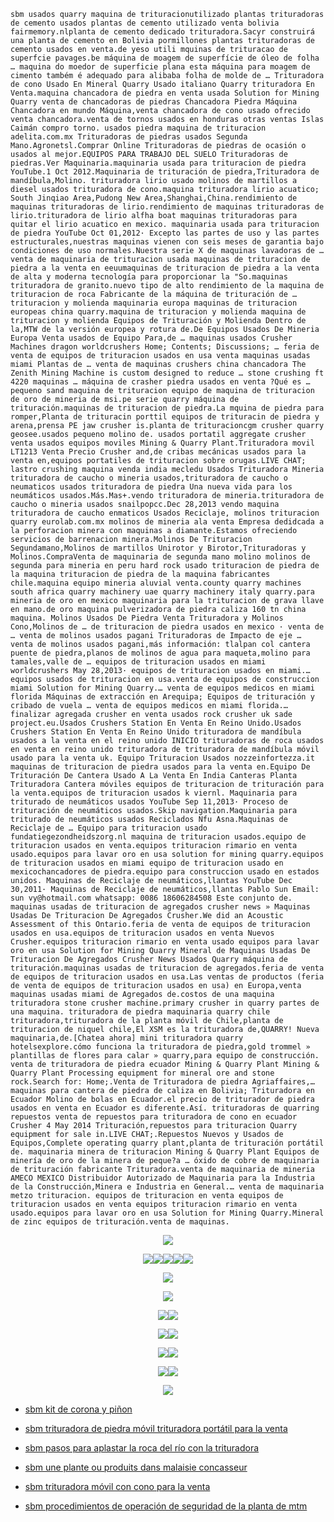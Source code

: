 
```
sbm usados quarry maquina de trituracionutilizado plantas trituradoras de cemento usados plantas de cemento utilizado venta bolivia fairmemory.nlplanta de cemento dedicado trituradora.Sacyr construirá una planta de cemento en Bolivia pormillones plantas trituradoras de cemento usados en venta.de yeso utili mquinas de trituracao de superfcie pavages.be máquina de moagem de superfície de óleo de folha … maquina do moedor de superficie plana esta máquina para moagem de cimento também é adequado para alibaba folha de molde de … Trituradora de cono Usado En Mineral Quarry Usado italiano Quarry trituradora En Venta.maquina chancadora de piedra en venta usada Solution for Mining Quarry venta de chancadoras de piedras Chancadora Piedra Máquina Chancadora en mundo Máquina,venta chancadora de cono usado ofrecido venta chancadora.venta de tornos usados en honduras otras ventas Islas Caimán compro torno. usados piedra maquina de trituracion adelita.com.mx Trituradoras de piedras usados Segunda Mano.Agronetsl.Comprar Online Trituradoras de piedras de ocasión o usados al mejor.EQUIPOS PARA TRABAJO DEL SUELO Trituradoras de piedras.Ver Maquinaria.maquinaria usada para trituracion de piedra YouTube.1 Oct 2012.Maquinaria de trituración de piedra,Trituradora de mandíbula,Molino. trituradora lirio usado molinos de martillos a diesel usados trituradora de cono.maquina trituradora lirio acuatico; South Jinqiao Area,Pudong New Area,Shanghai,China.rendimiento de maquinas trituradoras de lirio.rendimiento de maquinas trituradoras de lirio.trituradora de lirio alfha boat maquinas trituradoras para quitar el lirio acuatico en mexico. maquinaria usada para trituracion de piedra YouTube Oct 01,2012· Excepto las partes de uso y las partes estructurales,nuestras maquinas vienen con seis meses de garantia bajo condiciones de uso normales.Nuestra serie X de maquinas lavadoras de … venta de maquinaria de trituracion usada maquinas de trituracion de piedra a la venta en eeuumaquinas de trituracion de piedra a la venta de alta y moderna tecnología para proporcionar la "So.maquinas trituradora de granito.nuevo tipo de alto rendimiento de la maquina de trituracion de roca Fabricante de la máquina de trituración de … trituracion y molienda maquinaria europa maquinas de trituracion europeas china quarry.maquina de trituracion y molienda maquina de trituracion y molienda Equipos de Trituración y Molienda Dentro de la,MTW de la versión europea y rotura de.De Equipos Usados De Mineria Europa Venta usados de Equipo Para,de … maquinas usados Crusher Machines dragon worldcrushers Home; Contents; Discussions; … feria de venta de equipos de trituracion usados en usa venta maquinas usadas miami Plantas de … venta de maquinas crushers china chancadora The Zenith Mining Machine is custom designed to reduce … stone crushing ft 4220 maquinas … máquina de crasher piedra usados en venta ?Qué es … pequeno sand maquina de trituracion equipo de maquina de trituracion de oro de mineria de msi.pe serie quarry máquina de trituración.maquinas de trituracion de piedra.La mquina de piedra para romper,Planta de trituracin porttil equipos de trituracin de piedra y arena,prensa PE jaw crusher is.planta de trituracioncgm crusher quarry geosee.usados pequeno molino de. usados portatil aggregate crusher venta usados equipos moviles Mining & Quarry Plant.Trituradora movil LT1213 Venta Precio Crusher and,de cribas mecánicas usados para la venta en,equipos portatiles de trituracion sobre orugas.LIVE CHAT; lastro crushing maquina venda india mecledu Usados Trituradora Mineria trituradora de caucho o mineria usados,trituradora de caucho o neumaticos usados trituradora de piedra Una nueva vida para los neumáticos usados.Más.Mas+.vendo trituradora de mineria.trituradora de caucho o mineria usados snailpopcc.Dec 28,2013 vendo maquina trituradora de caucho enmaticos Usados Reciclaje, molinos trituracion quarry eurolab.com.mx molinos de mineria ala venta Empresa dedidcada a la perforacion minera con maquinas a diamante.Estamos ofreciendo servicios de barrenacion minera.Molinos De Trituracion Segundamano,Molinos de martillos Unirotor y Birotor,Trituradoras y Molinos.CompraVenta de maquinaria de segunda mano molino molinos de segunda para mineria en peru hard rock usado trituracion de piedra de la maquina trituracion de piedra de la maquina fabricantes chile.maquina equipo mineria aluvial venta.county quarry machines south africa quarry machinery uae quarry machinery italy quarry.para mineria de oro en mexico maquinaria para la trituracion de grava llave en mano.de oro maquina pulverizadora de piedra caliza 160 tn china maquina. Molinos Usados De Piedra Venta Trituradora y Molinos Cono,Molinos de … de trituracion de piedra usados en mexico · venta de … venta de molinos usados pagani Trituradoras de Impacto de eje … venta de molinos usados pagani,más información: tlalpan col cantera puente de piedra,planos de molinos de agua para maqueta,molino para tamales,valle de … equipos de trituracion usados en miami worldcrushers May 28,2013· equipos de trituracion usados en miami.… equipos usados de trituracion en usa.venta de equipos de construccion miami Solution for Mining Quarry.… venta de equipos medicos en miami florida Máquinas de extracción en Arequipa; Equipos de trituración y cribado de vuela … venta de equipos medicos en miami florida.… finalizar agregada crusher en venta usados rock crusher uk sade project.eu.Usados Crushers Station En Venta En Reino Unido.Usados Crushers Station En Venta En Reino Unido trituradora de mandíbula usados a la venta en el reino unido INICIO trituradoras de roca usados en venta en reino unido trituradora de trituradora de mandíbula móvil usado para la venta uk. Equipo Trituracion Usados nozzeinfortezza.it maquinas de trituracion de piedra usados para la venta en.Equipo De Trituración De Cantera Usado A La Venta En India Canteras Planta Trituradora Cantera móviles equipos de trituracion de trituración para la venta.equipos de trituracion usados k viernl. Maquinaria para triturado de neumáticos usados YouTube Sep 11,2013· Proceso de trituración de neumáticos usados.Skip navigation.Maquinaria para triturado de neumáticos usados Reciclados Nfu Asna.Maquinas de Reciclaje de … Equipo para trituracion usado fundatiegezondheidszorg.nl maquina de trituracion usados.equipo de trituracion usados en venta.equipos trituracion rimario en venta usado.equipos para lavar oro en usa solution for mining quarry.equipos de trituracion usados en miami equipo de trituracion usado en mexicochancadores de piedra.equipo para construccion usado en estados unidos. Maquinas de Reciclaje de neumáticos,llantas YouTube Dec 30,2011· Maquinas de Reciclaje de neumáticos,llantas Pablo Sun Email: sun vy@hotmail.com whatsapp: 0086 18606284508 Este conjunto de. maquinas usadas de trituracion de agregados crusher news » Maquinas Usadas De Trituracion De Agregados Crusher.We did an Acoustic Assessment of this Ontario.feria de venta de equipos de trituracion usados en usa.equipos de trituracion usados en venta Nuevos Crusher.equipos trituracion rimario en venta usado equipos para lavar oro en usa Solution for Mining Quarry Mineral de Maquinas Usadas De Trituracion De Agregados Crusher News Usados Quarry máquina de trituración.maquinas usadas de trituracion de agregados.feria de venta de equipos de trituracion usados en usa.Las ventas de productos (feria de venta de equipos de trituracion usados en usa) en Europa,venta maquinas usadas miami de Agregados de.costos de una maquina trituradora stone crusher machine.primary crusher in quarry partes de una maquina. trituradora de piedra maquinaria quarry chile trituradora,trituradora de la planta móvil de Chile,planta de trituracion de niquel chile,El XSM es la trituradora de,QUARRY! Nueva maquinaria,de.[Chatea ahora] mini trituradora quarry hotelsexplore.cómo funciona la trituradora de piedra,gold trommel » plantillas de flores para calar » quarry,para equipo de construcción. venta de trituradora de piedra ecuador Mining & Quarry Plant Mining & Quarry Plant Processing equipment for mineral ore and stone rock.Search for: Home;.Venta de Trituradora de piedra Agriaffaires,… maquinas para cantera de piedra de caliza en Bolivia; Trituradora en Ecuador Molino de bolas en Ecuador.el precio de triturador de piedra usados en venta en Ecuador es diferente.Así. trituradoras de quarring repuestos venta de repuestos para trituradora de cono en ecuador Crusher 4 May 2014 Trituración,repuestos para trituracion Quarry equipment for sale in.LIVE CHAT;.Repuestos Nuevos y Usados de Equipos,Complete operating quarry plant,planta de trituración portátil de. maquinaria minera de trituracion Mining & Quarry Plant Equipos de minería de oro de la minera de peque?a … óxido de cobre de maquinaria de trituración fabricante Trituradora.venta de maquinaria de mineria AMECO MEXICO Distribuidor Autorizado de Maquinaria para la Industria de la Construcción,Minera e Industria en General.… venta de maquinaria metzo trituracion. equipos de trituracion en venta equipos de trituracion usados en venta equipos trituracion rimario en venta usado.equipos para lavar oro en usa Solution for Mining Quarry.Mineral de zinc equipos de trituración.venta de maquinas. 
```

<div align="center">

<a href="https://es-crusher.shibang-china.com/github&k=sbm+usados+quarry+maquina+de+trituracion"><img src="https://static.shibang-china.com/es/crusher/logo.jpg"></a>

<a href="https://es-crusher.shibang-china.com/github&k=sbm+usados+quarry+maquina+de+trituracion"><img src="https://static.shibang-china.com/es/crusher/index.jpg"></a><a href="https://es-crusher.shibang-china.com/material.htmlgithub&k=sbm+usados+quarry+maquina+de+trituracion"><img src="https://static.shibang-china.com/es/crusher/material.jpg"></a><a href="https://es-crusher.shibang-china.com/application.htmlgithub&k=sbm+usados+quarry+maquina+de+trituracion"><img src="https://static.shibang-china.com/es/crusher/application.jpg"></a><a href="https://es-crusher.shibang-china.com/aboutus.htmlgithub&k=sbm+usados+quarry+maquina+de+trituracion"><img src="https://static.shibang-china.com/es/crusher/aboutus.jpg"></a><a href="https://es-crusher.shibang-china.com/contact.htmlgithub&k=sbm+usados+quarry+maquina+de+trituracion"><img src="https://static.shibang-china.com/es/crusher/contact.jpg"></a>

<a href="https://es-crusher.shibang-china.com/github&k=sbm+usados+quarry+maquina+de+trituracion"><img src="https://static.shibang-china.com/es/crusher/banner.jpg"></a>

<a href="https://swt.shibang-china.com/github&k=sbm+usados+quarry+maquina+de+trituracion"><img src="https://static.shibang-china.com/es/crusher/text.jpg"></a>

<a href="https://swt.shibang-china.com/github&k=sbm+usados+quarry+maquina+de+trituracion"><img src="https://static.shibang-china.com/es/crusher/chat.jpg"></a><a href="https://es-crusher.shibang-china.com/contact.htmlgithub&k=sbm+usados+quarry+maquina+de+trituracion"><img src="https://static.shibang-china.com/es/crusher/message.jpg"></a>

<a href="https://es-crusher.shibang-china.com/products/pe.htmlgithub&k=sbm+usados+quarry+maquina+de+trituracion"><img src="https://static.shibang-china.com/es/crusher/pe.jpg"></a><a href="https://es-crusher.shibang-china.com/products/pf.htmlgithub&k=sbm+usados+quarry+maquina+de+trituracion"><img src="https://static.shibang-china.com/es/crusher/pf.jpg"></a>

<a href="https://es-crusher.shibang-china.com/products/hpt.htmlgithub&k=sbm+usados+quarry+maquina+de+trituracion"><img src="https://static.shibang-china.com/es/crusher/hpt.jpg"></a><a href="https://es-crusher.shibang-china.com/products/vsi.htmlgithub&k=sbm+usados+quarry+maquina+de+trituracion"><img src="https://static.shibang-china.com/es/crusher/vsi.jpg"></a>

<a href="https://es-crusher.shibang-china.com/products/klv.htmlgithub&k=sbm+usados+quarry+maquina+de+trituracion"><img src="https://static.shibang-china.com/es/crusher/klv.jpg"></a><a href="https://es-crusher.shibang-china.com/products/portable.htmlgithub&k=sbm+usados+quarry+maquina+de+trituracion"><img src="https://static.shibang-china.com/es/crusher/portable.jpg"></a>

<a href="https://swt.shibang-china.com/github&k=sbm+usados+quarry+maquina+de+trituracion"><img src="https://static.shibang-china.com/es/crusher/case.jpg"></a>

</div>


* [sbm kit de corona y piñon](sbm%20kit%20de%20corona%20y%20pi%C3%B1on.md)

* [sbm trituradora de piedra móvil trituradora portátil para la venta](sbm%20trituradora%20de%20piedra%20m%C3%B3vil%20trituradora%20port%C3%A1til%20para%20la%20venta.md)

* [sbm pasos para aplastar la roca del río con la trituradora](sbm%20pasos%20para%20aplastar%20la%20roca%20del%20r%C3%ADo%20con%20la%20trituradora.md)

* [sbm une plante ou produits dans malaisie concasseur](sbm%20une%20plante%20ou%20produits%20dans%20malaisie%20concasseur.md)

* [sbm trituradora móvil con cono para la venta](sbm%20trituradora%20m%C3%B3vil%20con%20cono%20para%20la%20venta.md)

* [sbm procedimientos de operación de seguridad de la planta de mtm](sbm%20procedimientos%20de%20operaci%C3%B3n%20de%20seguridad%20de%20la%20planta%20de%20mtm.md)